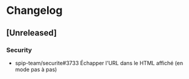 # Changelog

## [Unreleased]

### Security

- spip-team/securite#3733 Échapper l'URL dans le HTML affiché (en mode pas à pas)
